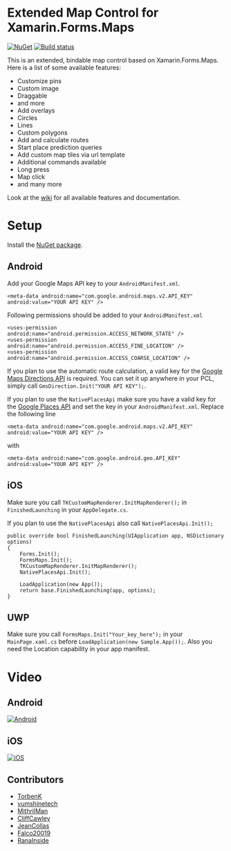 # Extended Map Control for Xamarin.Forms.Maps
[![NuGet](https://badge.fury.io/nu/TK.CustomMap.svg)](https://www.nuget.org/packages/TK.CustomMap/) [![Build status](https://ci.appveyor.com/api/projects/status/g2pv4rckrudbsm2h?svg=true)](https://ci.appveyor.com/project/TorbenK/tk-custommap)

This is an extended, bindable map control based on Xamarin.Forms.Maps. Here is a list of some available features:

* Customize pins
 * Custom image
 * Draggable
 * and more
* Add overlays
 * Circles
 * Lines
 * Custom polygons
* Add and calculate routes
* Start place prediction queries
* Add custom map tiles via url template
* Additional commands available
 * Long press
 * Map click
 * and many more

Look at the [wiki](https://github.com/TorbenK/TK.CustomMap/wiki) for all available features and documentation.

# Setup

Install the [NuGet package](https://www.nuget.org/packages/TK.CustomMap/).

## Android

Add your Google Maps API key to your `AndroidManifest.xml`.

```XAML
<meta-data android:name="com.google.android.maps.v2.API_KEY" android:value="YOUR API KEY" />
```

Following permissions should be added to your `AndroidManifest.xml`

```XAML
<uses-permission android:name="android.permission.ACCESS_NETWORK_STATE" />
<uses-permission android:name="android.permission.ACCESS_FINE_LOCATION" />
<uses-permission android:name="android.permission.ACCESS_COARSE_LOCATION" />
```

If you plan to use the automatic route calculation, a valid key for the [Google Maps Directions API](https://developers.google.com/maps/documentation/directions/) is required. You can set it up anywhere in your PCL, simply call `GmsDirection.Init("YOUR API KEY");`.

If you plan to use the `NativePlacesApi` make sure you have a valid key for the [Google Places API](https://developers.google.com/places/) and set the key in your `AndroidManifest.xml`. Replace the following line

```XAML
<meta-data android:name="com.google.android.maps.v2.API_KEY" android:value="YOUR API KEY" />
``` 
with

```XAML
<meta-data android:name="com.google.android.geo.API_KEY" android:value="YOUR API KEY" />
```

## iOS

Make sure you call `TKCustomMapRenderer.InitMapRenderer();` in `FinishedLaunching` in your `AppDelegate.cs`.

If you plan to use the `NativePlacesApi` also call `NativePlacesApi.Init();`

```CSharp
public override bool FinishedLaunching(UIApplication app, NSDictionary options)
{
    Forms.Init();
    FormsMaps.Init();
    TKCustomMapRenderer.InitMapRenderer();
    NativePlacesApi.Init();
    
    LoadApplication(new App());
    return base.FinishedLaunching(app, options);
}
```

## UWP

Make sure you call `FormsMaps.Init("Your_key_here");` in your `MainPage.xaml.cs` before `LoadApplication(new Sample.App());`.
Also you need the Location capability in your app manifest.

# Video

## Android

[![Android](http://i.imgur.com/HDrntbk.png)](https://youtu.be/tmIxX3LVSic "Android")

## iOS

[![iOS](http://i.imgur.com/q8uuh7q.png)](https://youtu.be/yJoCVe7t7e4 "iOS")

## Contributors

* [TorbenK](https://github.com/TorbenK)
* [yumshinetech](https://github.com/yumshinetech)
* [MithrilMan](https://github.com/MithrilMan)
* [CliffCawley](https://github.com/CliffCawley)
* [JeanCollas](https://github.com/JeanCollas)
* [Falco20019](https://github.com/Falco20019)
* [RanaInside](https://github.com/RanaInside)


